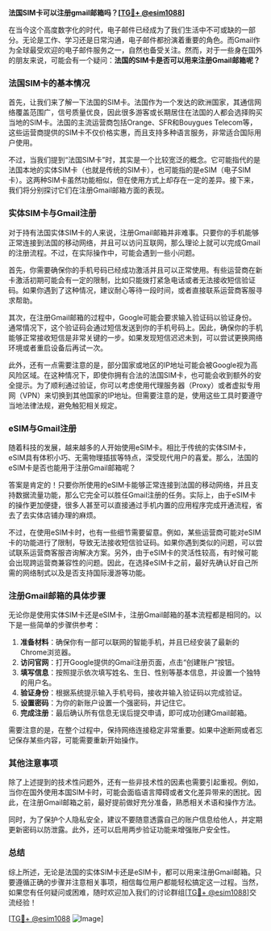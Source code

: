 **法国SIM卡可以注册gmail邮箱吗？[[TG💪+ @esim1088](https://t.me/s/esim1088)]**

在当今这个高度数字化的时代，电子邮件已经成为了我们生活中不可或缺的一部分。无论是工作、学习还是日常沟通，电子邮件都扮演着重要的角色。而Gmail作为全球最受欢迎的电子邮件服务之一，自然也备受关注。然而，对于一些身在国外的朋友来说，可能会有一个疑问：**法国的SIM卡是否可以用来注册Gmail邮箱呢？**

### 法国SIM卡的基本情况

首先，让我们来了解一下法国的SIM卡。法国作为一个发达的欧洲国家，其通信网络覆盖范围广，信号质量优良，因此很多游客或长期居住在法国的人都会选择购买当地的SIM卡。法国的主流运营商包括Orange、SFR和Bouygues Telecom等，这些运营商提供的SIM卡不仅价格实惠，而且支持多种语言服务，非常适合国际用户使用。

不过，当我们提到“法国SIM卡”时，其实是一个比较宽泛的概念。它可能指代的是法国本地的实体SIM卡（也就是传统的SIM卡），也可能指的是eSIM（电子SIM卡）。这两种SIM卡虽然功能相似，但在使用方式上却存在一定的差异。接下来，我们将分别探讨它们在注册Gmail邮箱方面的表现。

### 实体SIM卡与Gmail注册

对于持有法国实体SIM卡的人来说，注册Gmail邮箱并非难事。只要你的手机能够正常连接到法国的移动网络，并且可以访问互联网，那么理论上就可以完成Gmail的注册流程。不过，在实际操作中，可能会遇到一些小问题。

首先，你需要确保你的手机号码已经成功激活并且可以正常使用。有些运营商在新卡激活初期可能会有一定的限制，比如只能拨打紧急电话或者无法接收短信验证码。如果你遇到了这种情况，建议耐心等待一段时间，或者直接联系运营商客服寻求帮助。

其次，在注册Gmail邮箱的过程中，Google可能会要求输入验证码以验证身份。通常情况下，这个验证码会通过短信发送到你的手机号码上。因此，确保你的手机能够正常接收短信是非常关键的一步。如果发现短信迟迟未到，可以尝试更换网络环境或者重启设备后再试一次。

此外，还有一点需要注意的是，部分国家或地区的IP地址可能会被Google视为高风险区域。在这种情况下，即使你拥有合法的法国SIM卡，也可能会收到额外的安全提示。为了顺利通过验证，你可以考虑使用代理服务器（Proxy）或者虚拟专用网（VPN）来切换到其他国家的IP地址。但需要注意的是，使用这些工具时要遵守当地法律法规，避免触犯相关规定。

### eSIM与Gmail注册

随着科技的发展，越来越多的人开始使用eSIM卡。相比于传统的实体SIM卡，eSIM具有体积小巧、无需物理插拔等特点，深受现代用户的喜爱。那么，法国的eSIM卡是否也能用于注册Gmail邮箱呢？

答案是肯定的！只要你所使用的eSIM卡能够正常连接到法国的移动网络，并且支持数据流量功能，那么它完全可以胜任Gmail注册的任务。实际上，由于eSIM卡的操作更加便捷，很多人甚至可以直接通过手机内置的应用程序完成开通流程，省去了去实体店铺办理的麻烦。

不过，在使用eSIM卡时，也有一些细节需要留意。例如，某些运营商可能对eSIM卡的功能进行了限制，导致无法接收短信验证码。如果你遇到类似的问题，可以尝试联系运营商客服咨询解决方案。另外，由于eSIM卡的灵活性较高，有时候可能会出现跨运营商兼容性的问题。因此，在选择eSIM卡之前，最好先确认好自己所需的网络制式以及是否支持国际漫游等功能。

### 注册Gmail邮箱的具体步骤

无论你是使用实体SIM卡还是eSIM卡，注册Gmail邮箱的基本流程都是相同的。以下是一些简单的步骤供参考：

1. **准备材料**：确保你有一部可以联网的智能手机，并且已经安装了最新的Chrome浏览器。
2. **访问官网**：打开Google提供的Gmail注册页面，点击“创建账户”按钮。
3. **填写信息**：按照提示依次填写姓名、生日、性别等基本信息，并设置一个独特的用户名。
4. **验证身份**：根据系统提示输入手机号码，接收并输入验证码以完成验证。
5. **设置密码**：为你的新账户设置一个强密码，并记住它。
6. **完成注册**：最后确认所有信息无误后提交申请，即可成功创建Gmail邮箱。

需要注意的是，在整个过程中，保持网络连接稳定非常重要。如果中途断网或者忘记保存某些内容，可能需要重新开始操作。

### 其他注意事项

除了上述提到的技术性问题外，还有一些非技术性的因素也需要引起重视。例如，当你在国外使用本国SIM卡时，可能会面临语言障碍或者文化差异带来的困扰。因此，在注册Gmail邮箱之前，最好提前做好充分准备，熟悉相关术语和操作方法。

同时，为了保护个人隐私安全，建议不要随意透露自己的账户信息给他人，并定期更新密码以防泄露。此外，还可以启用两步验证功能来增强账户安全性。

### 总结

综上所述，无论是法国的实体SIM卡还是eSIM卡，都可以用来注册Gmail邮箱。只要遵循正确的步骤并注意相关事项，相信每位用户都能轻松搞定这一过程。当然，如果您有任何疑问或困难，随时欢迎加入我们的讨论群组[[TG💪+ @esim1088](https://t.me/s/esim1088)]交流经验！

[[TG💪+ @esim1088](https://t.me/s/esim1088) ![Image](https://i.postimg.cc/4NQfJmqS/Snipaste-2025-05-13-00-14-12.png)]